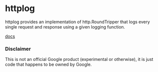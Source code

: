 httplog
=======

httplog provides an implementation of http.RoundTripper that logs every single request and response using a given logging function.

[docs](http://godoc.org/github.com/campoy/tools/httplog)

### Disclaimer

This is not an official Google product (experimental or otherwise), it is just code that happens to be owned by Google.
